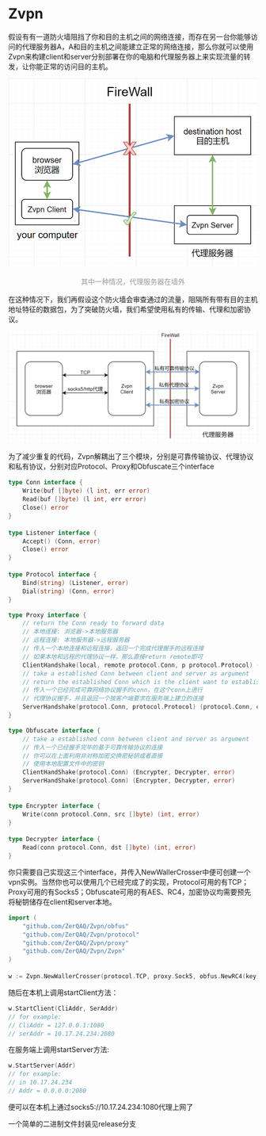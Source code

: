# Zvpn

假设有有一道防火墙阻挡了你和目的主机之间的网络连接，而存在另一台你能够访问的代理服务器A，A和目的主机之间能建立正常的网络连接，那么你就可以使用Zvpn来构建client和server分别部署在你的电脑和代理服务器上来实现流量的转发，让你能正常的访问目的主机。

![](rm1.png)
<center>
    <div style="color:orange; display: inline-block;
    color: #999;
    padding: 2px;">其中一种情况，代理服务器在墙外</div>
</center>

在这种情况下，我们再假设这个防火墙会审查通过的流量，阻隔所有带有目的主机地址特征的数据包，为了突破防火墙，我们希望使用私有的传输、代理和加密协议。

![](rm2.png)

为了减少重复的代码，Zvpn解耦出了三个模块，分别是可靠传输协议、代理协议和私有协议，分别对应Protocol、Proxy和Obfuscate三个interface

```go
type Conn interface {
	Write(buf []byte) (l int, err error)
	Read(buf []byte) (l int, err error)
	Close() error
}

type Listener interface {
	Accept() (Conn, error)
	Close() error
}

type Protocol interface {
	Bind(string) (Listener, error)
	Dial(string) (Conn, error)
}
```
```go
type Proxy interface {
	// return the Conn ready to forward data
	// 本地连接: 浏览器->本地服务器
	// 远程连接: 本地服务器->远程服务器
	// 传入一个本地连接和远程连接，返回一个完成代理握手的远程连接
	// 如果本地和远程的代理协议一样，那么直接return remote即可
	ClientHandshake(local, remote protocol.Conn, p protocol.Protocol) (protocol.Conn, error)
	// take a established Conn between client and server as argument
	// return the established Conn which is the client want to established
	// 传入一个已经完成可靠网络协议握手的conn，在这个conn上进行
	// 代理协议握手，并且返回一个按客户端要求在服务端上建立的连接
	ServerHandshake(protocol.Conn, protocol.Protocol) (protocol.Conn, error)
}
```
```go
type Obfuscate interface {
    // take a established conn between client and server as argument
	// 传入一个已经握手完毕的基于可靠传输协议的连接
	// 你可以在上面利用非对称加密交换密秘钥或者直接
	// 使用本地配置文件中的密钥
	ClientHandShake(protocol.Conn) (Encrypter, Decrypter, error)
	ServerHandShake(protocol.Conn) (Encrypter, Decrypter, error)
}

type Encrypter interface {
	Write(conn protocol.Conn, src []byte) (int, error)
}

type Decrypter interface {
	Read(conn protocol.Conn, dst []byte) (int, error)
}
```
你只需要自己实现这三个interface，并传入NewWallerCrosser中便可创建一个vpn实例。当然你也可以使用几个已经完成了的实现，Protocol可用的有TCP；Proxy可用的有Socks5；Obfuscate可用的有AES、RC4，加密协议均需要预先将秘钥储存在client和server本地。
```go
import (
	"github.com/ZerQAQ/Zvpn/obfus"
	"github.com/ZerQAQ/Zvpn/protocol"
	"github.com/ZerQAQ/Zvpn/proxy"
	"github.com/ZerQAQ/Zvpn/Zvpn"
)

w := Zvpn.NewWallerCrosser(protocol.TCP, proxy.Sock5, obfus.NewRC4(key))
```
随后在本机上调用startClient方法：
```go
w.StartClient(CliAddr, SerAddr)
// for example:
// CliAddr = 127.0.0.1:1080
// serAddr = 10.17.24.234:2080
```
在服务端上调用startServer方法:
```go
w.StartServer(Addr)
// for example:
// in 10.17.24.234
// Addr = 0.0.0.0:2080
```
便可以在本机上通过socks5://10.17.24.234:1080代理上网了

一个简单的二进制文件封装见release分支